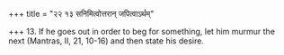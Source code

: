 +++
title = "२२ १३ सनिमित्वोत्तरान् जपित्वाऽर्थम्"

+++
13. If he goes out in order to beg for something, let him murmur the next (Mantras, II, 21, 10-16) and then state his desire.

